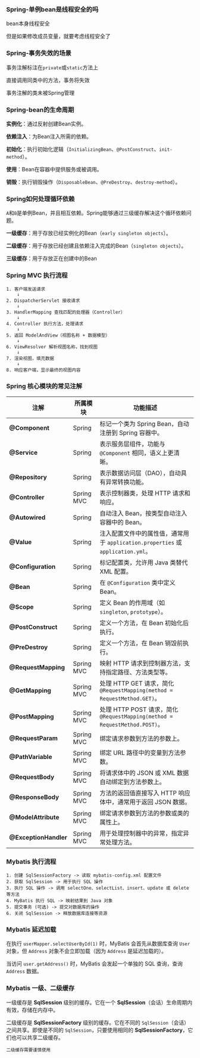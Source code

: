 ### Spring-单例bean是线程安全的吗

bean本身线程安全

但是如果修改成员变量，就要考虑线程安全了





### Spring-事务失效的场景

事务注解标注在`private`或`static`方法上

直接调用同类中的方法，事务将失效

事务注解的类未被Spring管理





### Spring-bean的生命周期

**实例化**：通过反射创建Bean实例。

**依赖注入**：为Bean注入所需的依赖。

**初始化**：执行初始化逻辑（`InitializingBean`、`@PostConstruct`、`init-method`）。

**使用**：Bean在容器中提供服务或被调用。

**销毁**：执行销毁操作（`DisposableBean`、`@PreDestroy`、`destroy-method`）。





### **Spring如何处理循环依赖**

`A`和`B`是单例Bean，并且相互依赖。Spring能够通过三级缓存解决这个循环依赖问题。

**一级缓存**：用于存放已经实例化的Bean（`early singleton objects`）。

**二级缓存**：用于存放已经创建且依赖注入完成的Bean（`singleton objects`）。

**三级缓存**：用于存放正在创建中的Bean







### Spring MVC 执行流程

```
1. 客户端发送请求
    ↓
2. DispatcherServlet 接收请求
    ↓
3. HandlerMapping 查找匹配的处理器（Controller）
    ↓
4. Controller 执行方法，处理请求
    ↓
5. 返回 ModelAndView（视图名称 + 数据模型）
    ↓
6. ViewResolver 解析视图名称，找到视图
    ↓
7. 渲染视图，填充数据
    ↓
8. 响应客户端，显示最终的视图内容
```





### Spring 核心模块的常见注解

| **注解**              | **所属模块** | **功能描述**                                                 |
| --------------------- | ------------ | ------------------------------------------------------------ |
| **@Component**        | Spring       | 标记一个类为 Spring Bean，自动注册到 Spring 容器中。         |
| **@Service**          | Spring       | 表示服务层组件，功能与 `@Component` 相同，语义上更清晰。     |
| **@Repository**       | Spring       | 表示数据访问层（DAO），自动具有异常转换功能。                |
| **@Controller**       | Spring MVC   | 表示控制器类，处理 HTTP 请求和响应。                         |
| **@Autowired**        | Spring       | 自动注入 Bean，按类型自动注入容器中的 Bean。                 |
| **@Value**            | Spring       | 注入配置文件中的属性值，通常用于 `application.properties` 或 `application.yml`。 |
| **@Configuration**    | Spring       | 标记配置类，允许用 Java 类替代 XML 配置。                    |
| **@Bean**             | Spring       | 在 `@Configuration` 类中定义 Bean。                          |
| **@Scope**            | Spring       | 定义 Bean 的作用域（如 `singleton`, `prototype`）。          |
| **@PostConstruct**    | Spring       | 定义一个方法，在 Bean 初始化后执行。                         |
| **@PreDestroy**       | Spring       | 定义一个方法，在 Bean 销毁前执行。                           |
| **@RequestMapping**   | Spring MVC   | 映射 HTTP 请求到控制器方法，支持指定路径、方法类型等。       |
| **@GetMapping**       | Spring MVC   | 处理 HTTP GET 请求，简化 `@RequestMapping(method = RequestMethod.GET)`。 |
| **@PostMapping**      | Spring MVC   | 处理 HTTP POST 请求，简化 `@RequestMapping(method = RequestMethod.POST)`。 |
| **@RequestParam**     | Spring MVC   | 绑定请求参数到方法的参数上。                                 |
| **@PathVariable**     | Spring MVC   | 绑定 URL 路径中的变量到方法参数。                            |
| **@RequestBody**      | Spring MVC   | 将请求体中的 JSON 或 XML 数据自动绑定到方法参数上。          |
| **@ResponseBody**     | Spring MVC   | 方法的返回值直接写入 HTTP 响应体中，通常用于返回 JSON 数据。 |
| **@ModelAttribute**   | Spring MVC   | 绑定请求参数到方法的参数或类的属性上。                       |
| **@ExceptionHandler** | Spring MVC   | 用于处理控制器中的异常，指定异常处理方法。                   |





### Mybatis 执行流程

```
1. 创建 SqlSessionFactory -> 读取 mybatis-config.xml 配置文件
2. 获取 SqlSession -> 用于执行 SQL 操作
3. 执行 SQL 操作 -> 调用 selectOne、selectList、insert、update 或 delete 等方法
4. MyBatis 执行 SQL -> 映射结果到 Java 对象
5. 提交事务 (可选) -> 提交对数据库的操作
6. 关闭 SqlSession -> 释放数据库连接等资源
```





### Mybatis 延迟加载

在执行 `userMapper.selectUserById(1)` 时，MyBatis 会首先从数据库查询 `User` 对象，但 `Address` 对象不会立即加载（因为 `Address` 是延迟加载的）。

当访问 `user.getAddress()` 时，MyBatis 会发起一个单独的 SQL 查询，查询 `Address` 数据。





### Mybatis 一级、二级缓存

一级缓存是 **SqlSession** 级别的缓存。它在一个 **SqlSession**（会话）生命周期内有效，存储在内存中。

二级缓存是 **SqlSessionFactory** 级别的缓存。它在不同的 `SqlSession`（会话）之间共享。即使是不同的 `SqlSession`，只要使用相同的 **SqlSessionFactory**，它们也可以共享二级缓存。

`二级缓存需要谨慎使用`